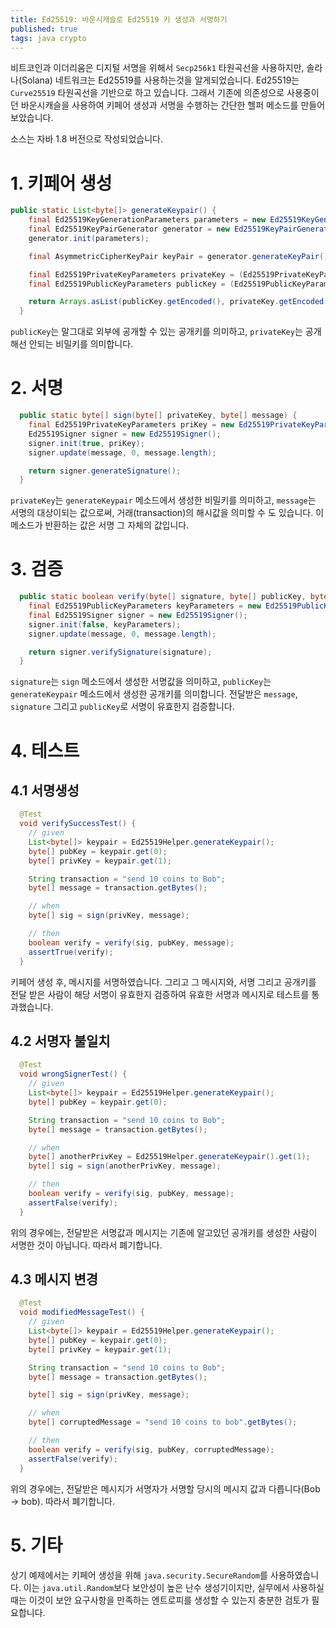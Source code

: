 ```yaml
---
title: Ed25519: 바운시캐슬로 Ed25519 키 생성과 서명하기
published: true
tags: java crypto
---
```


비트코인과 이더리움은 디지털 서명을 위해서 `Secp256k1` 타원곡선을 사용하지만, 솔라나(Solana) 네트워크는 Ed25519를 사용하는것을 알게되었습니다.
Ed25519는 `Curve25519` 타원곡선을 기반으로 하고 있습니다.
그래서 기존에 의존성으로 사용중이던 바운시캐슬을 사용하여 키페어 생성과 서명을 수행하는 간단한 헬퍼 메소드를 만들어보았습니다.

소스는 자바 1.8 버전으로 작성되었습니다.

# 1. 키페어 생성
```java
public static List<byte[]> generateKeypair() {
    final Ed25519KeyGenerationParameters parameters = new Ed25519KeyGenerationParameters(new SecureRandom());
    final Ed25519KeyPairGenerator generator = new Ed25519KeyPairGenerator();
    generator.init(parameters);

    final AsymmetricCipherKeyPair keyPair = generator.generateKeyPair();

    final Ed25519PrivateKeyParameters privateKey = (Ed25519PrivateKeyParameters) keyPair.getPrivate();
    final Ed25519PublicKeyParameters publicKey = (Ed25519PublicKeyParameters) keyPair.getPublic();

    return Arrays.asList(publicKey.getEncoded(), privateKey.getEncoded());
  }
```

`publicKey`는 말그대로 외부에 공개할 수 있는 공개키를 의미하고, `privateKey`는 공개해선 안되는 비밀키를 의미합니다.

# 2. 서명
```java
  public static byte[] sign(byte[] privateKey, byte[] message) {
    final Ed25519PrivateKeyParameters priKey = new Ed25519PrivateKeyParameters(privateKey);
    Ed25519Signer signer = new Ed25519Signer();
    signer.init(true, priKey);
    signer.update(message, 0, message.length);

    return signer.generateSignature();
  }
```

`privateKey`는 `generateKeypair` 메소드에서 생성한 비밀키를 의미하고, `message`는 서명의 대상이되는 값으로써, 거래(transaction)의 해시값을 의미할 수 도 있습니다.
이 메소드가 반환하는 값은 서명 그 자체의 값입니다.

# 3. 검증
```java
  public static boolean verify(byte[] signature, byte[] publicKey, byte[] message) {
    final Ed25519PublicKeyParameters keyParameters = new Ed25519PublicKeyParameters(publicKey);
    final Ed25519Signer signer = new Ed25519Signer();
    signer.init(false, keyParameters);
    signer.update(message, 0, message.length);

    return signer.verifySignature(signature);
  }
```

`signature`는 `sign` 메소드에서 생성한 서명값을 의미하고, `publicKey`는 `generateKeypair` 메소드에서 생성한 공개키를 의미합니다.
전달받은 `message`, `signature` 그리고 `publicKey`로 서명이 유효한지 검증합니다.

# 4. 테스트
## 4.1 서명생성
```java
  @Test
  void verifySuccessTest() {
    // given
    List<byte[]> keypair = Ed25519Helper.generateKeypair();
    byte[] pubKey = keypair.get(0);
    byte[] privKey = keypair.get(1);

    String transaction = "send 10 coins to Bob";
    byte[] message = transaction.getBytes();

    // when
    byte[] sig = sign(privKey, message);

    // then
    boolean verify = verify(sig, pubKey, message);
    assertTrue(verify);
  }
```

키페어 생성 후, 메시지를 서명하였습니다. 그리고 그 메시지와, 서명 그리고 공개키를 전달 받은 사람이 해당 서명이 유효한지 검증하여 유효한 서명과 메시지로 테스트를
통과했습니다.

## 4.2 서명자 불일치
```java
  @Test
  void wrongSignerTest() {
    // given
    List<byte[]> keypair = Ed25519Helper.generateKeypair();
    byte[] pubKey = keypair.get(0);

    String transaction = "send 10 coins to Bob";
    byte[] message = transaction.getBytes();

    // when
    byte[] anotherPrivKey = Ed25519Helper.generateKeypair().get(1);
    byte[] sig = sign(anotherPrivKey, message);

    // then
    boolean verify = verify(sig, pubKey, message);
    assertFalse(verify);
  }
```

위의 경우에는, 전달받은 서명값과 메시지는 기존에 알고있던 공개키를 생성한 사람이 서명한 것이 아닙니다. 따라서 폐기합니다.

## 4.3 메시지 변경
```java
  @Test
  void modifiedMessageTest() {
    // given
    List<byte[]> keypair = Ed25519Helper.generateKeypair();
    byte[] pubKey = keypair.get(0);
    byte[] privKey = keypair.get(1);

    String transaction = "send 10 coins to Bob";
    byte[] message = transaction.getBytes();

    byte[] sig = sign(privKey, message);

    // when
    byte[] corruptedMessage = "send 10 coins to bob".getBytes();

    // then
    boolean verify = verify(sig, pubKey, corruptedMessage);
    assertFalse(verify);
  }
```

위의 경우에는, 전달받은 메시지가 서명자가 서명할 당시의 메시지 값과 다릅니다(Bob -> bob). 따라서 폐기합니다.

# 5. 기타
상기 예제에서는 키페어 생성을 위해 `java.security.SecureRandom`를 사용하였습니다. 이는 `java.util.Random`보다 보안성이 높은 난수 생성기이지만,
실무에서 사용하실때는 이것이 보안 요구사항을 만족하는 엔트로피를 생성할 수 있는지 충분한 검토가 필요합니다.